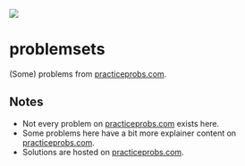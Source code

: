 ![](https://d33wubrfki0l68.cloudfront.net/b6800cc830e3fd5a3a4c3d9cfb1137e6a4c15c77/ec467/assets/images/transparent-1.png)

# problemsets
(Some) problems from [practiceprobs.com](https://www.practiceprobs.com/).

## Notes
- Not every problem on [practiceprobs.com](https://www.practiceprobs.com/) exists here.
- Some problems here have a bit more explainer content on [practiceprobs.com](https://www.practiceprobs.com/).
- Solutions are hosted on [practiceprobs.com](https://www.practiceprobs.com/).